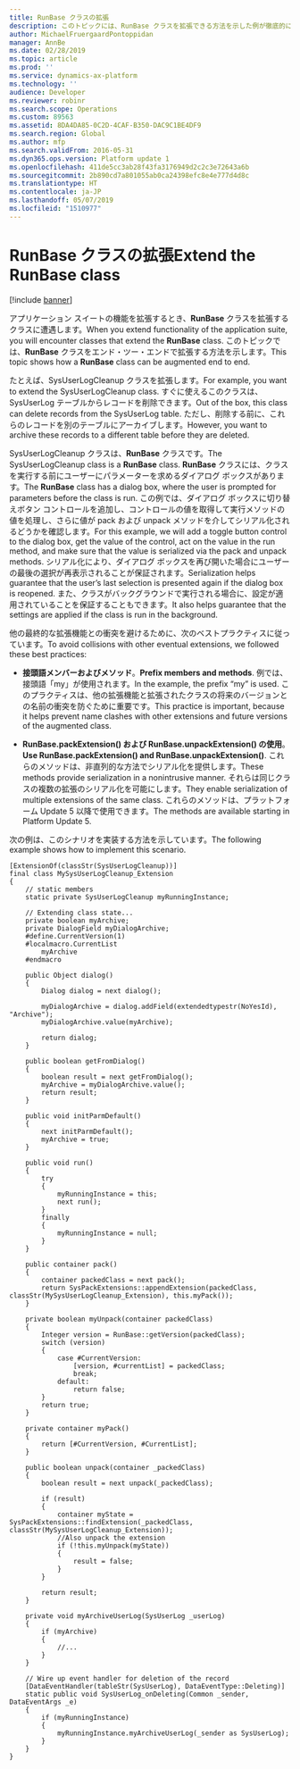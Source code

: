 ```yaml
---
title: RunBase クラスの拡張
description: このトピックには、RunBase クラスを拡張できる方法を示した例が徹底的に含まれています。
author: MichaelFruergaardPontoppidan
manager: AnnBe
ms.date: 02/28/2019
ms.topic: article
ms.prod: ''
ms.service: dynamics-ax-platform
ms.technology: ''
audience: Developer
ms.reviewer: robinr
ms.search.scope: Operations
ms.custom: 89563
ms.assetid: 8DA4DA85-0C2D-4CAF-B350-DAC9C1BE4DF9
ms.search.region: Global
ms.author: mfp
ms.search.validFrom: 2016-05-31
ms.dyn365.ops.version: Platform update 1
ms.openlocfilehash: 411de5cc3ab28f43fa3176949d2c2c3e72643a6b
ms.sourcegitcommit: 2b890cd7a801055ab0ca24398efc8e4e777d4d8c
ms.translationtype: HT
ms.contentlocale: ja-JP
ms.lasthandoff: 05/07/2019
ms.locfileid: "1510977"
---
```

# <a name="extend-the-runbase-class"></a><span data-ttu-id="cc812-103">RunBase クラスの拡張</span><span class="sxs-lookup"><span data-stu-id="cc812-103">Extend the RunBase class</span></span>

[!include [banner](../includes/banner.md)]

<span data-ttu-id="cc812-104">アプリケーション スイートの機能を拡張するとき、**RunBase** クラスを拡張するクラスに遭遇します。</span><span class="sxs-lookup"><span data-stu-id="cc812-104">When you extend functionality of the application suite, you will encounter classes that extend the **RunBase** class.</span></span> <span data-ttu-id="cc812-105">このトピックでは、**RunBase** クラスをエンド・ツー・エンドで拡張する方法を示します。</span><span class="sxs-lookup"><span data-stu-id="cc812-105">This topic shows how a **RunBase** class can be augmented end to end.</span></span>

<span data-ttu-id="cc812-106">たとえば、SysUserLogCleanup クラスを拡張します。</span><span class="sxs-lookup"><span data-stu-id="cc812-106">For example, you want to extend the SysUserLogCleanup class.</span></span> <span data-ttu-id="cc812-107">すぐに使えるこのクラスは、SysUserLog テーブルからレコードを削除できます。</span><span class="sxs-lookup"><span data-stu-id="cc812-107">Out of the box, this class can delete records from the SysUserLog table.</span></span> <span data-ttu-id="cc812-108">ただし、削除する前に、これらのレコードを別のテーブルにアーカイブします。</span><span class="sxs-lookup"><span data-stu-id="cc812-108">However, you want to archive these records to a different table before they are deleted.</span></span>

<span data-ttu-id="cc812-109">SysUserLogCleanup クラスは、**RunBase** クラスです。</span><span class="sxs-lookup"><span data-stu-id="cc812-109">The SysUserLogCleanup class is a **RunBase** class.</span></span> <span data-ttu-id="cc812-110">**RunBase** クラスには、クラスを実行する前にユーザーにパラメーターを求めるダイアログ ボックスがあります。</span><span class="sxs-lookup"><span data-stu-id="cc812-110">The **RunBase** class has a dialog box, where the user is prompted for parameters before the class is run.</span></span> <span data-ttu-id="cc812-111">この例では、ダイアログ ボックスに切り替えボタン コントロールを追加し、コントロールの値を取得して実行メソッドの値を処理し、さらに値が pack および unpack メソッドを介してシリアル化されるどうかを確認します。</span><span class="sxs-lookup"><span data-stu-id="cc812-111">For this example, we will add a toggle button control to the dialog box, get the value of the control, act on the value in the run method, and make sure that the value is serialized via the pack and unpack methods.</span></span> <span data-ttu-id="cc812-112">シリアル化により、ダイアログ ボックスを再び開いた場合にユーザーの最後の選択が再表示されることが保証されます。</span><span class="sxs-lookup"><span data-stu-id="cc812-112">Serialization helps guarantee that the user’s last selection is presented again if the dialog box is reopened.</span></span> <span data-ttu-id="cc812-113">また、クラスがバックグラウンドで実行される場合に、設定が適用されていることを保証することもできます。</span><span class="sxs-lookup"><span data-stu-id="cc812-113">It also helps guarantee that the settings are applied if the class is run in the background.</span></span>

<span data-ttu-id="cc812-114">他の最終的な拡張機能との衝突を避けるために、次のベストプラクティスに従っています。</span><span class="sxs-lookup"><span data-stu-id="cc812-114">To avoid collisions with other eventual extensions, we followed these best practices:</span></span>

- <span data-ttu-id="cc812-115">**接頭語メンバーおよびメソッド**。</span><span class="sxs-lookup"><span data-stu-id="cc812-115">**Prefix members and methods**.</span></span> <span data-ttu-id="cc812-116">例では、接頭語「my」が使用されます。</span><span class="sxs-lookup"><span data-stu-id="cc812-116">In the example, the prefix “my” is used.</span></span> <span data-ttu-id="cc812-117">このプラクティスは、他の拡張機能と拡張されたクラスの将来のバージョンとの名前の衝突を防ぐために重要です。</span><span class="sxs-lookup"><span data-stu-id="cc812-117">This practice is important, because it helps prevent name clashes with other extensions and future versions of the augmented class.</span></span>

- <span data-ttu-id="cc812-118">**RunBase.packExtension() および RunBase.unpackExtension() の使用**。</span><span class="sxs-lookup"><span data-stu-id="cc812-118">**Use RunBase.packExtension() and RunBase.unpackExtension()**.</span></span> <span data-ttu-id="cc812-119">これらのメソッドは、非直列的な方法でシリアル化を提供します。</span><span class="sxs-lookup"><span data-stu-id="cc812-119">These methods provide serialization in a nonintrusive manner.</span></span> <span data-ttu-id="cc812-120">それらは同じクラスの複数の拡張のシリアル化を可能にします。</span><span class="sxs-lookup"><span data-stu-id="cc812-120">They enable serialization of multiple extensions of the same class.</span></span> <span data-ttu-id="cc812-121">これらのメソッドは、プラットフォーム Update 5 以降で使用できます。</span><span class="sxs-lookup"><span data-stu-id="cc812-121">The methods are available starting in Platform Update 5.</span></span>

<span data-ttu-id="cc812-122">次の例は、このシナリオを実装する方法を示しています。</span><span class="sxs-lookup"><span data-stu-id="cc812-122">The following example shows how to implement this scenario.</span></span>

```
[ExtensionOf(classStr(SysUserLogCleanup))]
final class MySysUserLogCleanup_Extension
{
    // static members
    static private SysUserLogCleanup myRunningInstance;

    // Extending class state...
    private boolean myArchive;
    private DialogField myDialogArchive;
    #define.CurrentVersion(1)
    #localmacro.CurrentList
        myArchive
    #endmacro

    public Object dialog()
    {
        Dialog dialog = next dialog();

        myDialogArchive = dialog.addField(extendedtypestr(NoYesId), "Archive");
        myDialogArchive.value(myArchive);

        return dialog;
    }

    public boolean getFromDialog()
    {
        boolean result = next getFromDialog();
        myArchive = myDialogArchive.value();
        return result;
    }
    
    public void initParmDefault()
    {
        next initParmDefault();
        myArchive = true;
    }    

    public void run()
    {
        try
        {
            myRunningInstance = this;
            next run();
        }
        finally
        {
            myRunningInstance = null;
        }
    }

    public container pack()
    {
        container packedClass = next pack();
        return SysPackExtensions::appendExtension(packedClass, classStr(MySysUserLogCleanup_Extension), this.myPack());
    }

    private boolean myUnpack(container packedClass)
    {
        Integer version = RunBase::getVersion(packedClass);
        switch (version)
        {
            case #CurrentVersion:
                [version, #currentList] = packedClass;
                break;
            default:
                return false;
        }
        return true;
    }

    private container myPack()
    {
        return [#CurrentVersion, #CurrentList];
    }

    public boolean unpack(container _packedClass)
    {
        boolean result = next unpack(_packedClass);

        if (result)
        {
            container myState = SysPackExtensions::findExtension(_packedClass, classStr(MySysUserLogCleanup_Extension));
            //Also unpack the extension
            if (!this.myUnpack(myState))
            {
                result = false;
            }
        }

        return result;
    }
    
    private void myArchiveUserLog(SysUserLog _userLog)
    {
        if (myArchive)
        {
            //...
        }
    }

    // Wire up event handler for deletion of the record
    [DataEventHandler(tableStr(SysUserLog), DataEventType::Deleting)]
    static public void SysUserLog_onDeleting(Common _sender, DataEventArgs _e)
    {
        if (myRunningInstance)
        {
            myRunningInstance.myArchiveUserLog(_sender as SysUserLog);
        }
    }
}
```


